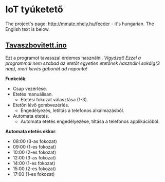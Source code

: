 # IoT tyúketető
The project's page: http://mmate.nhely.hu/feeder - it's hungarian.
The English text is below.

## [Tavaszbovitett.ino](https://github.com/MMate2007/IoT-chicken-feeder/blob/main/tavaszbovitett.ino)
Ezt a programot tavasszal érdemes használni.
*Vigyázat! Ezzel a programmal nem szabad az etetőt egyetlen etetőnek használni sokáig(3 nap), mert kevés gabonát ad naponta!*

**Funkciók**:
- Csap vezérlése.
- Etetés manuálisan.
  - Etetési fokozat választása (1-3).
- Etetőn lévő gombvezérlés.
  - Engedélyezés, letiltás a telefonos alkalmazásból.
- Automata etetés.
  - Automata etetés engedélyezése, tiltása a telefonos applikációból.

**Automata etetés ekkor**:
- 08:00 (3-as fokozat)
- 09:00 (1-es fokozat)
- 10:00 (2-es fokozat)
- 12:00 (3-as fokozat)
- 14:00 (1-es fokozat)
- 15:00 (2-es fokozat)
- 17:00 (1-es fokozat)
